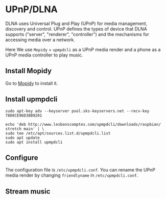 # UPnP/DLNA

DLNA uses Universal Plug and Play (UPnP) for media management, discovery and control. UPnP defines the types of device that DLNA supports ("server", "renderer", "controller") and the mechanisms for accessing media over a network.

Here We use `Mopidy` + `upmpdcli` as a UPnP media render and a phone as a UPnP media controller to play music.

## Install Mopidy
Go to [Mopidy](/mopidy) to install it.

## Install upmpdcli

```shell
sudo apt-key adv --keyserver pool.sks-keyservers.net --recv-key 7808CE96D38B9201

echo 'deb http://www.lesbonscomptes.com/upmpdcli/downloads/raspbian/ stretch main' | \
sudo tee /etc/apt/sources.list.d/upmpdcli.list
sudo apt update
sudo apt install upmpdcli
```

## Configure
The configuration file is `/etc/upmpdcli.conf`. You can rename the UPnP media render by 
changing `friendlyname` in `/etc/upmpdcli.conf`.


## Stream music
